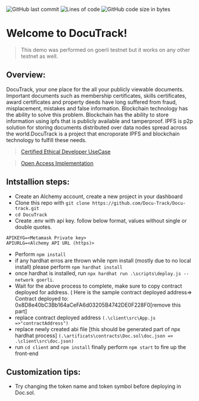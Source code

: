 ![GitHub last commit](https://img.shields.io/github/last-commit/Docu-Track/Docu-track?style=flat&logo=github)
![Lines of code](https://img.shields.io/tokei/lines/github/Docu-Track/Docu-track?style=flat&logo=github)
![GitHub code size in bytes](https://img.shields.io/github/languages/code-size/Docu-Track/Docu-track?style=flat&logo=github)

# Welcome to DocuTrack!
>This demo was performed on goerli testnet but it works on any other testnet as well.
## Overview:
DocuTrack, your one place for the all your publicly viewable documents.
Important documents such as membership certificates, skills certificates, award certificates and property deeds have long suffered from fraud, misplacement, mistakes and false information. Blockchain technology has the ability to solve this problem. Blockchain has the ability to store information using ipfs that is publicly available and tamperproof. IPFS is p2p solution for storing documents distributed over data nodes spread across the world.DocuTrack is a project that encroporate IPFS and blockchain technology to fulfill these needs.

> [Certified Ethical Developer UseCase](https://docu-track-open.vercel.app/)

> [Open Access Implementation](https://docu-track.vercel.app/)

## Intstallion steps:
* Create an Alchemy account, create a new project in your dashboard 
* Clone this repo with `git clone https://github.com/Docu-Track/Docu-track.git`
* `cd DocuTrack`
* Create .env with api key. follow below format, values without single or double quotes. 
```
APIKEYG=<Metamask Private key>
APIURLG=<Alchemy API URL (https)>
```
* Perform `npm install`
* if any hardhat erros are thrown while npm install (mostly due to no local install) please perform `npm hardhat install`
* once hardhat is installed, run `npx hardhat run .\scripts\deploy.js --network goerli`.
* Wait for the above process to complete, make sure to copy contract deployed for address. ( Here is the sample contract deployed address=> Contract deployed to: 0x8D8e40bC3Bb164aCeFA6d03205B4742DE0F228F0[remove this part]
* replace contract deployed address `(.\client\src\App.js =>"contractAddress")`
* replace newly created abi file [this should be generated part of npx hardhat process] `(.\artificats\contracts\Doc.sol\doc.json => .\client\src\doc.json)` 
* run `cd client`  and `npm install` finally perform `npm start` to fire up the front-end


## Customization tips:
* Try changing the token name and token symbol before deploying in Doc.sol.
